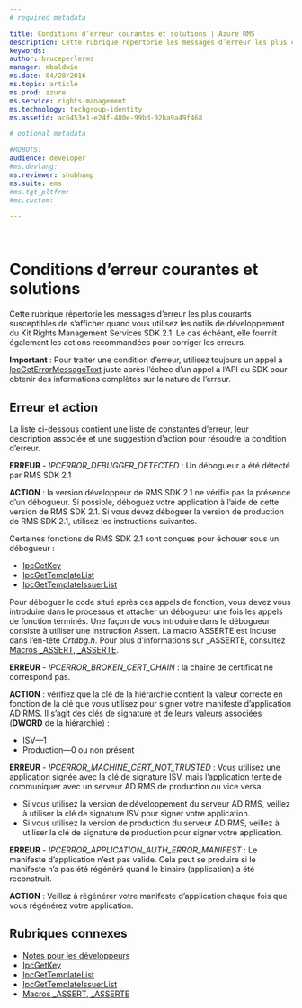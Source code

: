 ```yaml
---
# required metadata

title: Conditions d’erreur courantes et solutions | Azure RMS
description: Cette rubrique répertorie les messages d’erreur les plus courants susceptibles de s’afficher quand vous utilisez les outils de développement de RMS SDK 2.1.
keywords:
author: bruceperlerms
manager: mbaldwin
ms.date: 04/28/2016
ms.topic: article
ms.prod: azure
ms.service: rights-management
ms.technology: techgroup-identity
ms.assetid: ac6453e1-e24f-480e-99bd-02ba9a49f468

# optional metadata

#ROBOTS:
audience: developer
#ms.devlang:
ms.reviewer: shubhamp
ms.suite: ems
#ms.tgt_pltfrm:
#ms.custom:

---
```


﻿
# Conditions d’erreur courantes et solutions
Cette rubrique répertorie les messages d’erreur les plus courants susceptibles de s’afficher quand vous utilisez les outils de développement du Kit Rights Management Services SDK 2.1. Le cas échéant, elle fournit également les actions recommandées pour corriger les erreurs.

**Important** : Pour traiter une condition d’erreur, utilisez toujours un appel à [IpcGetErrorMessageText](/rights-management/sdk/2.1/api/win/functions#msipc_ipcgeterrormessagetext) juste après l’échec d’un appel à l’API du SDK pour obtenir des informations complètes sur la nature de l’erreur.

 

## Erreur et action ##
La liste ci-dessous contient une liste de constantes d’erreur, leur description associée et une suggestion d’action pour résoudre la condition d’erreur.

**ERREUR** - *IPCERROR_DEBUGGER_DETECTED* : Un débogueur a été détecté par RMS SDK 2.1

**ACTION** : la version développeur de RMS SDK 2.1 ne vérifie pas la présence d’un débogueur. Si possible, déboguez votre application à l’aide de cette version de RMS SDK 2.1.
Si vous devez déboguer la version de production de RMS SDK 2.1, utilisez les instructions suivantes.

Certaines fonctions de RMS SDK 2.1 sont conçues pour échouer sous un débogueur :
- [IpcGetKey</strong>](/rights-management/sdk/2.1/api/win/functions#msipc_ipcgetkey)
- [IpcGetTemplateList](/rights-management/sdk/2.1/api/win/functions#msipc_ipcgettemplatelist)
- [IpcGetTemplateIssuerList](/rights-management/sdk/2.1/api/win/functions#msipc_ipcgettemplateissuerlist)

Pour déboguer le code situé après ces appels de fonction, vous devez vous introduire dans le processus et attacher un débogueur une fois les appels de fonction terminés. Une façon de vous introduire dans le débogueur consiste à utiliser une instruction Assert. La macro ASSERTE est incluse dans l’en-tête *Crtdbg.h*.
Pour plus d’informations sur \_ASSERTE, consultez [Macros \_ASSERT, \_ASSERTE](https://msdn.microsoft.com/en-us/library/ezb1wyez.aspx).

**ERREUR** - *IPCERROR_BROKEN_CERT_CHAIN* : la chaîne de certificat ne correspond pas.

**ACTION** : vérifiez que la clé de la hiérarchie contient la valeur correcte en fonction de la clé que vous utilisez pour signer votre manifeste d’application AD RMS.
Il s’agit des clés de signature et de leurs valeurs associées (**DWORD** de la hiérarchie) :
- ISV—1
- Production—0 ou non présent

**ERREUR** - *IPCERROR_MACHINE_CERT_NOT_TRUSTED* : Vous utilisez une application signée avec la clé de signature ISV, mais l’application tente de communiquer avec un serveur AD RMS de production ou vice versa.

- Si vous utilisez la version de développement du serveur AD RMS, veillez à utiliser la clé de signature ISV pour signer votre application.
- Si vous utilisez la version de production du serveur AD RMS, veillez à utiliser la clé de signature de production pour signer votre application.

**ERREUR** - *IPCERROR_APPLICATION_AUTH_ERROR_MANIFEST* : Le manifeste d’application n’est pas valide. Cela peut se produire si le manifeste n’a pas été régénéré quand le binaire (application) a été reconstruit.

**ACTION** : Veillez à régénérer votre manifeste d’application chaque fois que vous régénérez votre application.

## Rubriques connexes ##
* [Notes pour les développeurs](developer-notes.md)
* [IpcGetKey](/rights-management/sdk/2.1/api/win/functions#msipc_ipcgetkey)
* [IpcGetTemplateList](/rights-management/sdk/2.1/api/win/functions#msipc_ipcgettemplatelist)
* [IpcGetTemplateIssuerList](/rights-management/sdk/2.1/api/win/functions#msipc_ipcgettemplateissuerlist)
* [Macros \_ASSERT, \_ASSERTE](https://msdn.microsoft.com/en-us/library/ezb1wyez.aspx)
 

 


<!--HONumber=Apr16_HO3-->


